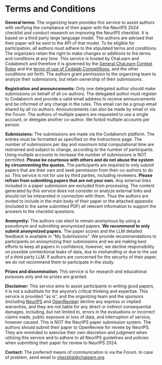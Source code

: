 # Terms and Conditions

**General terms:** The organizing team provides this service to assist authors with verifying the compliance of their paper with the NeurIPS 2024 checklist and conduct research on improving the NeurIPS checklist. It is based on a third party large language model. The authors are advised that their paper will be sent to the API of that model. To be eligible for participation, all authors must adhere to the stipulated terms and conditions. The organizers retain the right to make changes or additions to the terms and conditions at any time. This service is hosted by ChaLearn and Codabench and therefore it is governed by the [General ChaLearn Contest Rules](http://www.causality.inf.ethz.ch/GeneralChalearnContestRuleTerms.html) and the [terms of use of Codalab Competitions](https://github.com/codalab/codalab-competitions/wiki/Privacy), and the other conditions set forth. The authors grant permission to the organizing team to analyze their submissions, but retain ownership of their submissions. 

**Registration and announcements:** Only one delegated author should make submissions on behalf of all co-authors. The delegated author must register to Codabench and provide a valid email address to receive announcements and be informed of any change in the rules. This email can be a group email shared by all co-authors. Announcements can also be made by email or via the Forum. The authors of multiple papers are requested to use a single account, or delegate another co-author. We forbid multiple accounts per person.

**Submissions:** The submissions are made via the Codabench platform. The entries must be formatted as specified on the Instructions page. The number of submissions per day and maximum total computational time are restrained and subject to change, according to the number of participants. Using multiple accounts to increase the number of submissions is NOT permitted. **Please be courteous with others and do not abuse the system by circumventing the quotas.** The participants are required to only submit papers that are their own and seek permission from their co-authors to do so. This service is not for use by third parties, including reviewers. **Please refrain from submitting papers that are not your own.** Any external links included in a paper submission are excluded from processing. The content generated by this service does not consider or analyze external links and should not be interpreted in connection with them. Thus the authors are invited to include in the main body of their paper or the attached appendix (included in the same submitted PDF) all relevant information to support the answers to the checklist questions.

**Anonymity:** The authors can elect to remain anonymous by using a pseudonym and submitting anonymized papers. **We recommend to only submit anonymized papers.** The paper scores and the LLM detailed feedback is available in "My Submissions". We provide recommendations to participants on anonymizing their submissions and we are making best efforts to keep all papers in confidence, however, we decline responsibility on possible unintentional leaks of data, due to mishandling or due to the use of a third party LLM. If authors are concerned for the security of their paper, we do not recommend them to participate in the study.

**Prizes and dissemination:** This service is for research and educational purposes only and no prizes are granted.

**Disclaimer:** This service aims to assist participants in writing good papers, it is not a substitute for the anyone’s critical thinking and expertise. This service is provided "as is", and the organizing team and the sponsors (including [NeurIPS](https://nips.cc) and [OpenReview](https://openreview.net/)) decline any express or implied warranties, and they are not liable for any direct or indirect consequential damages, including, but not limited to, errors in the evaluations or incorrect claims made, public exposure or loss of data, and interruption of service, however caused. This is NOT the NeurIPS paper submission system. The authors should submit their paper to OpenReview for review by NeurIPS. They are reminded to exercise their own discretion and judgment when utilizing this service and to adhere to all NeurIPS guidelines and policies when submitting their paper for review to NeurIPS 2024. 

**Contact:** The preferred means of communication is via the Forum. In case of problem, send email to [checklist@chalearn.org](mailto:checklist@chalearn.org).